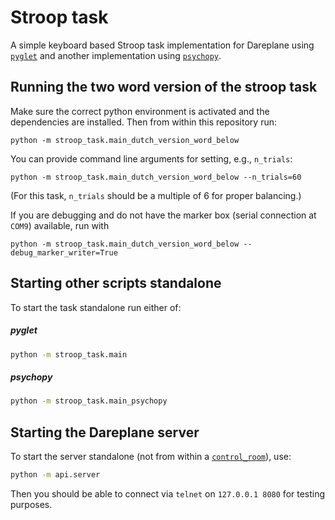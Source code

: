 # Stroop task

A simple keyboard based Stroop task implementation for Dareplane using [`pyglet`](https://pyglet.readthedocs.io/en/latest/index.html) and another implementation using [`psychopy`](https://www.psychopy.org/).

## Running the two word version of the stroop task

Make sure the correct python environment is activated and the dependencies are installed.
Then from within this repository run:

```
python -m stroop_task.main_dutch_version_word_below
```

You can provide command line arguments for setting, e.g., `n_trials`:

```
python -m stroop_task.main_dutch_version_word_below --n_trials=60
```
(For this task, `n_trials` should be a multiple of 6 for  proper balancing.)

If you are debugging and do not have the marker box (serial connection at `COM9`) available, run with


```
python -m stroop_task.main_dutch_version_word_below --debug_marker_writer=True
```

## Starting other scripts standalone

To start the task standalone run either of:

##### pyglet

```bash
python -m stroop_task.main
```

##### psychopy

```bash
python -m stroop_task.main_psychopy

```

## Starting the Dareplane server

To start the server standalone (not from within a [`control_room`](https://github.com/bsdlab/dp-control-room)), use:

```bash
python -m api.server
```

Then you should be able to connect via `telnet` on `127.0.0.1 8080` for testing purposes.

